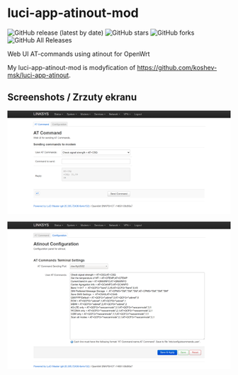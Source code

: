 # luci-app-atinout-mod
![GitHub release (latest by date)](https://img.shields.io/github/v/release/4IceG/luci-app-atinout-mod?style=flat-square)
![GitHub stars](https://img.shields.io/github/stars/4IceG/luci-app-atinout-mod?style=flat-square)
![GitHub forks](https://img.shields.io/github/forks/4IceG/luci-app-atinout-mod?style=flat-square)
![GitHub All Releases](https://img.shields.io/github/downloads/4IceG/luci-app-atinout-mod/total)

Web UI AT-commands using atinout for OpenWrt

My luci-app-atinout-mod is modyfication of https://github.com/koshev-msk/luci-app-atinout.

## Screenshots / Zrzuty ekranu

![](https://raw.githubusercontent.com/4IceG/luci-app-atinout-mod/main/sc/atc.png)

![](https://raw.githubusercontent.com/4IceG/luci-app-atinout-mod/main/sc/atc_atconfig.png)
